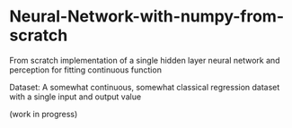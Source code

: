 # Neural-Network-with-numpy-from-scratch
From scratch implementation of a single hidden layer neural network and perception for fitting continuous function

Dataset: A somewhat continuous, somewhat classical regression dataset with a single input and output value

(work in progress)
